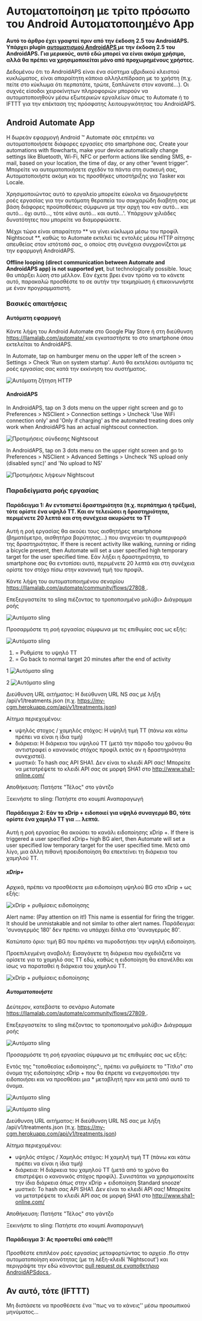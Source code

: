 # Αυτοματοποίηση με τρίτο πρόσωπο του Android Αυτοματοποιημένο App

**Αυτό το άρθρο έχει γραφτεί πριν από την έκδοση 2.5 του AndroidAPS. Υπάρχει plugin [ αυτοματισμού AndroidAPS ](./Automation.rst) με την έκδοση 2.5 του AndroidAPS. Για μερικούς, αυτό εδώ μπορεί να είναι ακόμα χρήσιμο, αλλά θα πρέπει να χρησιμοποιείται μόνο από προχωρημένους χρήστες.**

Δεδομένου ότι το AndroidAPS είναι ένα σύστημα υβριδικού κλειστού κυκλώματος, είναι απαραίτητη κάποια αλληλεπίδραση με το χρήστη (π.χ. πείτε στο κύκλωμα ότι περπατάτε, τρώτε, ξαπλώνετε στον καναπέ...). Οι συχνές είσοδοι χειροκίνητων πληροφοριών μπορούν να αυτοματοποιηθούν μέσω εξωτερικών εργαλείων όπως το Automate ή το IFTTT για την επέκταση της πρόσφατης λειτουργικότητας του AndroidAPS.

## Android Automate App

Η δωρεάν εφαρμογή Android ™ Automate σάς επιτρέπει να αυτοματοποιήσετε διάφορες εργασίες στο smartphone σας. Create your automations with flowcharts, make your device automatically change settings like Bluetooth, Wi-Fi, NFC or perform actions like sending SMS, e-mail, based on your location, the time of day, or any other “event trigger”. Μπορείτε να αυτοματοποιήσετε σχεδόν τα πάντα στη συσκευή σας, Αυτοματοποιήστε ακόμη και τις προσθήκες υποστήριξης για Tasker και Locale.

Χρησιμοποιώντας αυτό το εργαλείο μπορείτε εύκολα να δημιουργήσετε ροές εργασίας για την αυτόματη θεραπεία του σακχαρώδη διαβήτη σας με βάση διάφορες προϋποθέσεις σύμφωνα με την αρχή του «αν αυτό... και αυτό... όχι αυτό..., τότε κάνε αυτό... και αυτό...'. Υπάρχουν χιλιάδες δυνατότητες που μπορείτε να διαμορφώσετε.

Μέχρι τώρα είναι απαραίτητο ** να γίνει κύκλωμα μέσω του προφίλ Nightscout **, καθώς το Automate εκτελεί τις εντολές μέσω HTTP αίτησης απευθείας στον ιστότοπό σας, ο οποίος στη συνέχεια συγχρονίζεται με την εφαρμογή AndroidAPS.

**Offline looping (direct communication between Automate and AndroidAPS app) is not supported yet**, but technologically possible. Ίσως θα υπάρξει λύση στο μέλλον. Εάν έχετε βρει έναν τρόπο να το κάνετε αυτό, παρακαλώ προσθέστε το σε αυτήν την τεκμηρίωση ή επικοινωνήστε με έναν προγραμματιστή.

### Βασικές απαιτήσεις

#### Αυτόματη εφαρμογή

Κάντε λήψη του Android Automate στο Google Play Store ή στη διεύθυνση [ https://llamalab.com/automate/ ](https://llamalab.com/automate/) και εγκαταστήστε το στο smartphone όπου εκτελείται το AndroidAPS.

In Automate, tap on hamburger menu on the upper left of the screen > Settings > Check 'Run on system startup'. Αυτό θα εκτελέσει αυτόματα τις ροές εργασίας σας κατά την εκκίνηση του συστήματος.

![Αυτόματη ζήτηση HTTP](../images/automate-app2.png)

#### AndroidAPS

In AndroidAPS, tap on 3 dots menu on the upper right screen and go to Preferences > NSClient > Connection settings > Uncheck 'Use WiFi connection only' and 'Only if charging' as the automated treating does only work when AndroidAPS has an actual nightscout connection.

![Προτιμήσεις σύνδεσης Nightscout](../images/automate-aaps1.jpg)

In AndroidAPS, tap on 3 dots menu on the upper right screen and go to Preferences > NSClient > Advanced Settings > Uncheck 'NS upload only (disabled sync)' and 'No upload to NS'

![Προτιμήσεις λήψεων Nightscout](../images/automate-aaps2.jpg)

### Παραδείγματα ροής εργασίας

#### Παράδειγμα 1: Αν εντοπιστεί δραστηριότητα (π.χ. περπάτημα ή τρέξιμο), τότε ορίστε ένα υψηλό TT. Και αν τελειώσει η δραστηριότητα, περιμένετε 20 λεπτά και στη συνέχεια ακυρώστε το TT

Αυτή η ροή εργασίας θα ακούει τους αισθητήρες smartphone (βηματόμετρο, αισθητήρα βαρύτητας...) που ανιχνεύει τη συμπεριφορά της δραστηριότητας. If there is recent activity like walking, running or riding a bicycle present, then Automate will set a user specified high temporary target for the user specified time. Εάν λήξει η δραστηριότητα, το smartphone σας θα εντοπίσει αυτό, περιμένετε 20 λεπτά και στη συνέχεια ορίστε τον στόχο πίσω στην κανονική τιμή του προφίλ.

Κάντε λήψη του αυτοματοποιημένου σεναρίου [ https://llamalab.com/automate/community/flows/27808 ](https://llamalab.com/automate/community/flows/27808).

Επεξεργαστείτε το sling πιέζοντας το τροποποιημένο μολύβι> Διάγραμμα ροής

![Αυτόματο sling](../images/automate-app3.png)

Προσαρμόστε τη ροή εργασίας σύμφωνα με τις επιθυμίες σας ως εξής:

![Αυτόματο sling](../images/automate-app6.png)

1. = Ρυθμίστε το υψηλό TT
2. = Go back to normal target 20 minutes after the end of activity

1 ![Αυτόματο sling](../images/automate-app1.png)

2 ![Αυτόματο sling](../images/automate-app5.png)

Διεύθυνση URL αιτήματος: Η διεύθυνση URL NS σας με λήξη /api/v1/treatments.json (π.χ. https://my-cgm.herokuapp.com/api/v1/treatments.json)

Αίτημα περιεχομένου:

* υψηλός στοχος / χαμηλός στόχος: Η υψηλή τιμή TT (πάνω και κάτω πρέπει να είναι η ίδια τιμή)
* διάρκεια: Η διάρκεια του υψηλού TT (μετά την πάροδο του χρόνου θα αντιστραφεί ο κανονικός στόχος προφίλ εκτός αν η δραστηριότητα συνεχιστεί). 
* μυστικό: Το hash σας API SHA1. Δεν είναι το κλειδί API σας! Μπορείτε να μετατρέψετε το κλειδί API σας σε μορφή SHA1 στο [ http://www.sha1-online.com/ ](http://www.sha1-online.com/)

Αποθήκευση: Πατήστε "Τέλος" στο γάντζο

Ξεκινήστε το sling: Πατήστε στο κουμπί Αναπαραγωγή

#### Παράδειγμα 2: Εάν το xDrip + ειδοποιεί για υψηλό συναγερμό BG, τότε ορίστε ένα χαμηλό TT για ... λεπτά.

Αυτή η ροή εργασίας θα ακούσει το κανάλι ειδοποίησης xDrip +. If there is triggered a user specified xDrip+ high BG alert, then Automate will set a user specified low temporary target for the user specified time. Μετά από λίγο, μια άλλη πιθανή προειδοποίηση θα επεκτείνει τη διάρκεια του χαμηλού TT.

##### xDrip+

Αρχικά, πρέπει να προσθέσετε μια ειδοποίηση υψηλού BG στο xDrip + ως εξής:

![xDrip + ρυθμίσεις ειδοποίησης](../images/automate-xdrip1.png)

Alert name: (Pay attention on it!) This name is essential for firing the trigger. It should be unmistakable and not similar to other alert names. Παράδειγμα: 'συναγερμός 180' δεν πρέπει να υπάρχει δίπλα στο 'συναγερμός 80'.

Κατώτατο όριο: τιμή BG που πρέπει να πυροδοτήσει την υψηλή ειδοποίηση.

Προεπιλεγμένη αναβολή: Εισαγάγετε τη διάρκεια που σχεδιάζετε να ορίσετε για το χαμηλό σας TT εδώ, καθώς η ειδοποίηση θα επανέλθει και ίσως να παραταθεί η διάρκεια του χαμηλού TT.

![xDrip + ρυθμίσεις ειδοποίησης](../images/automate-xdrip2.png)

##### Αυτοματοποιήστε

Δεύτερον, κατεβάστε το σενάριο Automate [ https://llamalab.com/automate/community/flows/27809 ](https://llamalab.com/automate/community/flows/27809).

Επεξεργαστείτε το sling πιέζοντας το τροποποιημένο μολύβι> Διάγραμμα ροής

![Αυτόματο sling](../images/automate-app3.png)

Προσαρμόστε τη ροή εργασίας σύμφωνα με τις επιθυμίες σας ως εξής:

Εντός της "τοποθεσίας ειδοποίησης";, πρέπει να ρυθμίσετε το "Τίτλο" στο όνομα της ειδοποίησης xDrip + που θα έπρεπε να ενεργοποιήσει την ειδοποιήσει και να προσθέσει μια * μεταβλητή πριν και μετά από αυτό το όνομα.

![Αυτόματο sling](../images/automate-app7.png)

![Αυτόματο sling](../images/automate-app4.png)

Διεύθυνση URL αιτήματος: Η διεύθυνση URL NS σας με λήξη /api/v1/treatments.json (π.χ. https://my-cgm.herokuapp.com/api/v1/treatments.json)

Αίτημα περιεχομένου:

* υψηλός στόχος / Χαμηλός στόχος: Η χαμηλή τιμή TT (πάνω και κάτω πρέπει να είναι η ίδια τιμή)
* διάρκεια: Η διάρκεια του χαμηλού TT (μετά από το χρόνο θα επιστρέψει ο κανονικός στόχος προφίλ). Συνιστάται να χρησιμοποιείτε την ίδια διάρκεια όπως στην xDrip + ειδοποίηση Standard snooze'
* μυστικό: Το hash σας API SHA1. Δεν είναι το κλειδί API σας! Μπορείτε να μετατρέψετε το κλειδί API σας σε μορφή SHA1 στο [ http://www.sha1-online.com/ ](http://www.sha1-online.com/)

Αποθήκευση: Πατήστε "Τέλος" στο γάντζο

Ξεκινήστε το sling: Πατήστε στο κουμπί Αναπαραγωγή

#### Παράδειγμα 3: Ας προστεθεί από εσάς!!!

Προσθέστε επιπλέον ροές εργασίας μεταφορτώντας το αρχείο .flo στην αυτοματοποίηση κοινότητας (με τη λέξη-κλειδί 'Nightscout') και περιγράψτε την εδώ κάνοντας [ pull request σε εναποθετήριο AndroidAPSdocs ](../make-a-PR.md).

## Αν αυτό, τότε (IFTTT)

Μη διστάσετε να προσθέσετε ένα ''πως να το κάνεις'' μέσω προσωπικού μηνύματος...